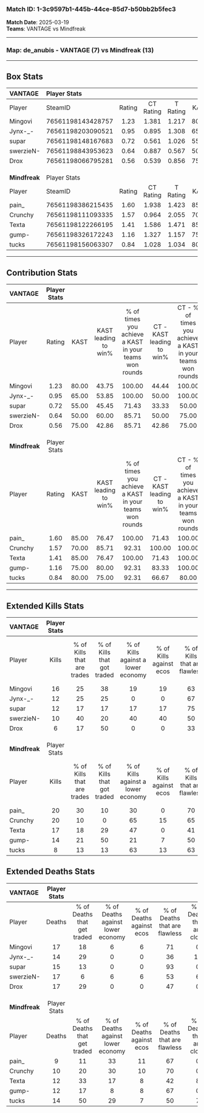 ### Match ID: 1-3c9597b1-445b-44ce-85d7-b50bb2b5fec3  
**Match Date**: 2025-03-19  
**Teams**: VANTAGE vs Mindfreak  

---  

### **Map**: de_anubis - VANTAGE (7) vs Mindfreak (13)  
---  

## Box Stats  

| **VANTAGE**   | Player Stats      |        |           |          |       |       |       |         |        |      |     |
| :- | :- | :-: | :-: | :-: | :-: | :-: | :-: | :-: | :-: | :-: | :-: |
| Player        | SteamID           | Rating | CT Rating | T Rating | KAST  |  ADR  | Kills | Assists | Deaths | K/D  | HS% |
| Mingovi       | 76561198143428757 |  1.23  |   1.381   |  1.217   | 80.00 | 98.5  |  16   |    7    |   17   | 0.94 | 31  |
| Jynx-_-       | 76561198203090521 |  0.95  |   0.895   |  1.308   | 65.00 | 77.2  |  12   |    5    |   14   | 0.86 | 58  |
| supar         | 76561198148167683 |  0.72  |   0.561   |  1.026   | 55.00 | 43.3  |  12   |    0    |   15   | 0.80 | 58  |
| swerzieN-     | 76561198843953623 |  0.64  |   0.887   |  0.567   | 50.00 | 68.2  |  10   |    4    |   17   | 0.59 | 60  |
| Drox          | 76561198066795281 |  0.56  |   0.539   |  0.856   | 75.00 | 42.0  |   6   |    3    |   17   | 0.35 | 50  |
|               |                   |        |           |          |       |       |       |         |        |      |     |
|               |                   |        |           |          |       |       |       |         |        |      |     |
|               |                   |        |           |          |       |       |       |         |        |      |     |
| **Mindfreak** | Player Stats      |        |           |          |       |       |       |         |        |      |     |
| Player        | SteamID           | Rating | CT Rating | T Rating | KAST  |  ADR  | Kills | Assists | Deaths | K/D  | HS% |
| pain_         | 76561198386215435 |  1.60  |   1.938   |  1.423   | 85.00 | 88.5  |  20   |    2    |   9    | 2.22 | 35  |
| Crunchy       | 76561198111093335 |  1.57  |   0.964   |  2.055   | 70.00 | 112.7 |  20   |    7    |   10   | 2.00 | 45  |
| Texta         | 76561198122266195 |  1.41  |   1.586   |  1.471   | 85.00 | 92.9  |  17   |    3    |   12   | 1.42 | 41  |
| gump-         | 76561198326172243 |  1.16  |   1.327   |  1.157   | 75.00 | 74.1  |  14   |    5    |   12   | 1.17 | 50  |
| tucks         | 76561198156063307 |  0.84  |   1.028   |  1.034   | 80.00 | 54.3  |   8   |   10    |   14   | 0.57 | 50  |
---  

## Contribution Stats  

| **VANTAGE**   | Player Stats |       |                      |                                                        |                           |                                                             |                          |                                                            |
| :- | :-: | :-: | :-: | :-: | :-: | :-: | :-: | :-: |
| Player        |    Rating    | KAST  | KAST leading to win% | % of times you achieve a KAST in your teams won rounds | CT - KAST leading to win% | CT - % of times you achieve a KAST in your teams won rounds | T - KAST leading to win% | T - % of times you achieve a KAST in your teams won rounds |
| Mingovi       |     1.23     | 80.00 |        43.75         |                         100.00                         |           44.44           |                           100.00                            |          42.86           |                           100.00                           |
| Jynx-_-       |     0.95     | 65.00 |        53.85         |                         100.00                         |           50.00           |                           100.00                            |          60.00           |                           100.00                           |
| supar         |     0.72     | 55.00 |        45.45         |                         71.43                          |           33.33           |                            50.00                            |          60.00           |                           100.00                           |
| swerzieN-     |     0.64     | 50.00 |        60.00         |                         85.71                          |           50.00           |                            75.00                            |          75.00           |                           100.00                           |
| Drox          |     0.56     | 75.00 |        42.86         |                         85.71                          |           42.86           |                            75.00                            |          42.86           |                           100.00                           |
|               |              |       |                      |                                                        |                           |                                                             |                          |                                                            |
|               |              |       |                      |                                                        |                           |                                                             |                          |                                                            |
|               |              |       |                      |                                                        |                           |                                                             |                          |                                                            |
| **Mindfreak** | Player Stats |       |                      |                                                        |                           |                                                             |                          |                                                            |
| Player        |    Rating    | KAST  | KAST leading to win% | % of times you achieve a KAST in your teams won rounds | CT - KAST leading to win% | CT - % of times you achieve a KAST in your teams won rounds | T - KAST leading to win% | T - % of times you achieve a KAST in your teams won rounds |
| pain_         |     1.60     | 85.00 |        76.47         |                         100.00                         |           71.43           |                           100.00                            |          80.00           |                           100.00                           |
| Crunchy       |     1.57     | 70.00 |        85.71         |                         92.31                          |          100.00           |                           100.00                            |          77.78           |                           87.50                            |
| Texta         |     1.41     | 85.00 |        76.47         |                         100.00                         |           71.43           |                           100.00                            |          80.00           |                           100.00                           |
| gump-         |     1.16     | 75.00 |        80.00         |                         92.31                          |           83.33           |                           100.00                            |          77.78           |                           87.50                            |
| tucks         |     0.84     | 80.00 |        75.00         |                         92.31                          |           66.67           |                            80.00                            |          80.00           |                           100.00                           |
---  

## Extended Kills Stats  

| **VANTAGE**   | Player Stats |                            |                            |                                    |                         |                              |                                 |                                       |                    |           |
| :- | :-: | :-: | :-: | :-: | :-: | :-: | :-: | :-: | :-: | :-: |
| Player        |    Kills     | % of Kills that are trades | % of Kills that got traded | % of Kills against a lower economy | % of Kills against ecos | % of Kills that are flawless | % of Kills that are close duels | % of Kills that are assisted by flash | Pistol Round Kills | AWP Kills |
| Mingovi       |      16      |             25             |             38             |                 19                 |           19            |              63              |                6                |                   0                   |         2          |     2     |
| Jynx-_-       |      12      |             25             |             25             |                 0                  |            0            |              67              |                0                |                   8                   |         0          |     1     |
| supar         |      12      |             17             |             17             |                 17                 |           17            |              75              |                0                |                   0                   |         0          |     2     |
| swerzieN-     |      10      |             40             |             20             |                 40                 |           40            |              50              |                0                |                   0                   |         0          |     3     |
| Drox          |      6       |             17             |             50             |                 0                  |            0            |              33              |               17                |                   0                   |         0          |     2     |
|               |              |                            |                            |                                    |                         |                              |                                 |                                       |                    |           |
|               |              |                            |                            |                                    |                         |                              |                                 |                                       |                    |           |
|               |              |                            |                            |                                    |                         |                              |                                 |                                       |                    |           |
| **Mindfreak** | Player Stats |                            |                            |                                    |                         |                              |                                 |                                       |                    |           |
| Player        |    Kills     | % of Kills that are trades | % of Kills that got traded | % of Kills against a lower economy | % of Kills against ecos | % of Kills that are flawless | % of Kills that are close duels | % of Kills that are assisted by flash | Pistol Round Kills | AWP Kills |
| pain_         |      20      |             30             |             10             |                 30                 |            0            |              70              |                5                |                   0                   |         12         |     3     |
| Crunchy       |      20      |             10             |             0              |                 65                 |           15            |              65              |                0                |                   0                   |         0          |     0     |
| Texta         |      17      |             18             |             29             |                 47                 |            0            |              41              |               12                |                  12                   |         0          |     2     |
| gump-         |      14      |             21             |             50             |                 21                 |            7            |              50              |                0                |                   0                   |         0          |     2     |
| tucks         |      8       |             13             |             13             |                 63                 |           13            |              63              |                0                |                   0                   |         0          |     0     |
## Extended Deaths Stats  

| **VANTAGE**   | Player Stats |                             |                                   |                          |                               |                            |                           |               |
| :- | :-: | :-: | :-: | :-: | :-: | :-: | :-: | :-: |
| Player        |    Deaths    | % of Deaths that get traded | % of Deaths against lower economy | % of Deaths against ecos | % of Deaths that are flawless | % of Deaths that are close | % of Deaths while blinded | Deaths to AWP |
| Mingovi       |      17      |             18              |                 6                 |            6             |              71               |             0              |             0             |       3       |
| Jynx-_-       |      14      |             29              |                 0                 |            0             |              36               |             14             |             7             |       2       |
| supar         |      15      |             13              |                 0                 |            0             |              93               |             0              |             0             |       3       |
| swerzieN-     |      17      |              6              |                 6                 |            6             |              53               |             6              |             6             |       2       |
| Drox          |      17      |             29              |                 0                 |            0             |              47               |             0              |             0             |       2       |
|               |              |                             |                                   |                          |                               |                            |                           |               |
|               |              |                             |                                   |                          |                               |                            |                           |               |
|               |              |                             |                                   |                          |                               |                            |                           |               |
| **Mindfreak** | Player Stats |                             |                                   |                          |                               |                            |                           |               |
| Player        |    Deaths    | % of Deaths that get traded | % of Deaths against lower economy | % of Deaths against ecos | % of Deaths that are flawless | % of Deaths that are close | % of Deaths while blinded | Deaths to AWP |
| pain_         |      9       |             11              |                33                 |            11            |              67               |             0              |            11             |       0       |
| Crunchy       |      10      |             20              |                30                 |            10            |              70               |             0              |             0             |       0       |
| Texta         |      12      |             33              |                17                 |            8             |              42               |             8              |             0             |       0       |
| gump-         |      12      |             17              |                 8                 |            8             |              67               |             0              |             0             |       2       |
| tucks         |      14      |             50              |                29                 |            7             |              50               |             7              |             0             |       0       |
